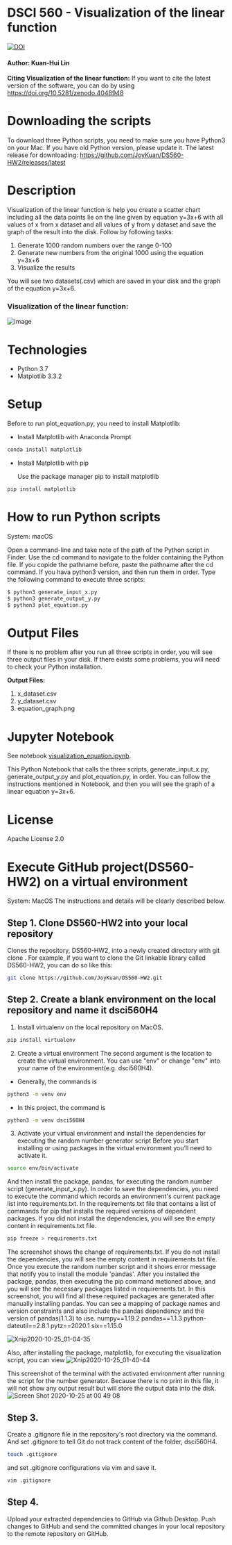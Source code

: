 # DSCI 560 - Visualization of the linear function
[![DOI](https://zenodo.org/badge/DOI/10.5281/zenodo.4048948.svg)](https://doi.org/10.5281/zenodo.4048948)

#### Author: Kuan-Hui Lin

**Citing Visualization of the linear function:**
If you want to cite the latest version of the software, you can do by using https://doi.org/10.5281/zenodo.4048948

# Downloading the scripts
To download three Python scripts, you need to make sure you have Python3 on your Mac. If you have old Python version, please update it. 
The latest release for downloading: https://github.com/JoyKuan/DS560-HW2/releases/latest

# Description
Visualization of the linear function is help you create a scatter chart including all the data points lie on the line given by equation y=3x+6 with all values of x from x dataset and all values of y from y dataset and save the graph of the result into the disk. 
Follow by following tasks:
1. Generate 1000 random numbers over the range 0-100
2. Generate new numbers from the original 1000 using the equation y=3x+6
3. Visualize the results

You will see two datasets(.csv) which are saved in your disk and the graph of the equation y=3x+6.

### Visualization of the linear function:
![image](https://user-images.githubusercontent.com/54604816/94120168-ad5b7d80-fe04-11ea-977c-5722a2e452b6.png)

# Technologies
* Python 3.7
* Matplotlib 3.3.2

# Setup
Before to run plot_equation.py, you need to install Matplotlib:

+ Install Matplotlib with Anaconda Prompt
```bash
conda install matplotlib
```
+ Install Matplotlib with pip
  
  Use the package manager pip to install matplotlib
```bash
pip install matplotlib
```

# How to run Python scripts
System: macOS

Open a command-line and take note of the path of the Python script in Finder. Use the cd command to navigate to the folder containing the Python file. If you copide the pathname before, paste the pathname after the cd command. If you hava python3 version, and then run them in order. Type the following command to execute three scripts:
```bash
$ python3 generate_input_x.py
$ python3 generate_output_y.py
$ python3 plot_equation.py
```

# Output Files
If there is no problem after you run all three scripts in order, you will see three output files in your disk.
If there exists some problems, you will need to check your Python installation.

**Output Files:**
1. x_dataset.csv
2. y_dataset.csv
3. equation_graph.png

# Jupyter Notebook
See notebook [visualization_equation.ipynb](https://github.com/JoyKuan/DS560-HW2/blob/master/visualization_equation.ipynb).

This Python Notebook that calls the three scripts, generate_input_x.py, generate_output_y.py and plot_equation.py, in order. You can follow the instructions mentioned in Notebook, and then you will see the graph of a linear equation y=3x+6.

# License
Apache License 2.0

# Execute GitHub project(DS560-HW2) on a virtual environment
System: MacOS
The instructions and details will be clearly described below.

## Step 1. Clone DS560-HW2 into your local repository 
Clones the repository, DS560-HW2, into a newly created directory with git clone <url>. For example, if you want to clone the Git linkable library called DS560-HW2, you can do so like this:
```bash
git clone https://github.com/JoyKuan/DS560-HW2.git
```

## Step 2. Create a blank environment on the local repository and name it dsci560H4 
1. Install virtualenv on the local repository on MacOS.
```bash
pip install virtualenv
```

2. Create a virtual environment
The second argument is the location to create the virtual environment. You can use "env" or change "env" into your name of the environment(e.g. dsci560H4). 
* Generally, the commands is
```bash
python3 -m venv env 
```
* In this project, the command is 
```bash
python3 -m venv dsci560H4
```
  
3. Activate your virtual environment and install the dependencies for executing the random number generator script
Before you start installing or using packages in the virtual environment you’ll need to activate it. 
```bash
source env/bin/activate
```

And then install the package, pandas, for executing the random number script (generate_input_x.py).
In order to save the dependencies, you need to execute the command which records an environment's current package list into requirements.txt.
In the requirements.txt file that contains a list of commands for pip that installs the required versions of dependent packages.
If you did not install the dependencies, you will see the empty content in requirements.txt file.
```bash
pip freeze > requirements.txt
```

The screenshot shows the change of requirements.txt. If you do not install the dependencies, you will see the empty content in requirements.txt file. Once you execute the random number script and it shows error message that notify you to install the module 'pandas'. After you installed the package, pandas, then executing the pip command metioned above, and you will see the necessary packages listed in requirements.txt. In this screenshot, you will find all these required packages are generated after manually installing pandas. You can see a mapping of package names and version constraints and also include the pandas dependency and the version of pandas(1.1.3) to use. 
numpy==1.19.2
pandas==1.1.3
python-dateutil==2.8.1
pytz==2020.1
six==1.15.0

![Xnip2020-10-25_01-04-35](https://user-images.githubusercontent.com/54604816/97101866-19c4d900-165e-11eb-9d41-48aedf26a161.jpg)

Also, after installing the package, matplotlib, for executing the visualization script, you can view 
![Xnip2020-10-25_01-40-44](https://user-images.githubusercontent.com/54604816/97102483-2861bf00-1663-11eb-87f4-b233c09827d6.jpg)


This screenshot of the terminal with the activated environment after running the script for the number generator.
Because there is no print in this file, it will not show any output result but will store the output data into the disk.
![Screen Shot 2020-10-25 at 00 49 08](https://user-images.githubusercontent.com/54604816/97101586-057fdc80-165c-11eb-82b1-4cfefa6bedff.png)

## Step 3. 
Create a .gitignore file in the repository's root directory via the command. And set .gitignore to tell Git do not track content of the folder, dsci560H4.
```bash
touch .gitignore
```
and set .gitignore configurations via vim and save it.
```bash
vim .gitignore
```

## Step 4.
Upload your extracted dependencies to GitHub via Github Desktop. Push changes to GitHub and send the committed changes in your local repository to the remote repository on GitHub.


